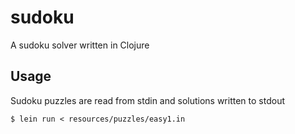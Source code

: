 # sudoku

A sudoku solver written in Clojure

## Usage

Sudoku puzzles are read from stdin and solutions written to stdout

    $ lein run < resources/puzzles/easy1.in

